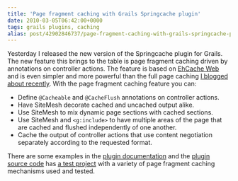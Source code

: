 ```yaml
---
title: 'Page fragment caching with Grails Springcache plugin'
date: 2010-03-05T06:42:00+0000
tags: grails plugins, caching
alias: post/42902846737/page-fragment-caching-with-grails-springcache-plugin
---
```


Yesterday I released the new version of the Springcache plugin for Grails. The new feature this brings to the table is page fragment caching driven by annotations on controller actions. The feature is based on [EhCache Web][1] and is even simpler and more powerful than the full page caching [I blogged about recently][2]. With the page fragment caching feature you can:

* Define `@Cacheable` and `@CacheFlush` annotations on controller actions.
* Have SiteMesh decorate cached and uncached output alike.
* Use SiteMesh to mix dynamic page sections with cached sections.
* Use SiteMesh and `<g:include>` to have multiple areas of the page that are cached and flushed independently of one another.
* Cache the output of controller actions that use content negotiation separately according to the requested format.

There are some examples in the [plugin documentation][3] and the [plugin source code][4] has [a test project][5] with a variety of page fragment caching mechanisms used and tested.

[1]: http://ehcache.org/documentation/web_caching.html
[2]: http://blog.freeside.co/post/42902815893/full-page-caching-in-grails-with-ehcache-web
[3]: http://grails.org/plugin/springcache
[4]: http://github.com/robfletcher/grails-springcache
[5]: http://github.com/robfletcher/grails-springcache/tree/master/test/projects/content-caching/

